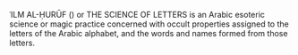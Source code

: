 ʿILM AL-ḤURŪF () or THE SCIENCE OF LETTERS is an Arabic esoteric science or magic practice concerned with occult properties assigned to the letters of the Arabic alphabet, and the words and names formed from those letters.
